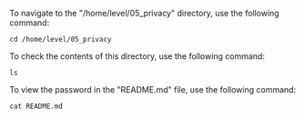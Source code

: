 To navigate to the "/home/level/05_privacy" directory, use the following command:

```ssh
cd /home/level/05_privacy
```

To check the contents of this directory, use the following command:

```ssh
ls
```

To view the password in the "README.md" file, use the following command:

```ssh
cat README.md
```

